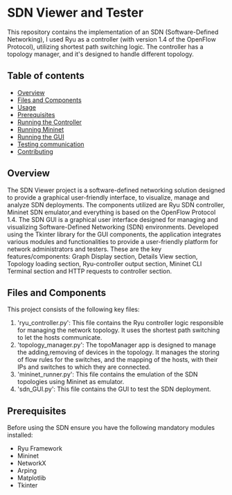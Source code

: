 # SDN Viewer and Tester

This repository contains the implementation of an SDN (Software-Defined Networking), I used Ryu as a controller 
(with version 1.4 of the OpenFlow Protocol), utilizing shortest path switching logic. The controller has a topology manager, 
and it's designed to handle different topology.

## Table of contents

- [Overview](#overview)
- [Files and Components](#files-and-components)
- [Usage](#usage)
- [Prerequisites](#prerequisites)
- [Running the Controller](#running-the-controller)
- [Running Mininet](#running-mininet)
- [Running the GUI](#running-the-GUI)
- [Testing communication](#testing-communication)
- [Contributing](#contributing)

## Overview

The SDN Viewer project is a software-defined networking solution designed to provide a graphical user-friendly interface, 
to visualize, manage and analyze SDN deployments. The components utilized are Ryu SDN controller, 
Mininet SDN emulator,and everything is based on the OpenFlow Protocol 1.4. The SDN GUI is a
graphical user interface designed for managing and visualizing Software-Defined Networking (SDN) environments. 
Developed using the Tkinter library for the GUI components, the application integrates various modules 
and functionalities to provide a user-friendly platform for network administrators and testers. 
These are the key features/components: Graph Display section, Details View section, Topology loading section, 
Ryu-controller output section, Mininet CLI Terminal section and HTTP requests to controller section.

## Files and Components

This project consists of the following key files:

1. 'ryu_controller.py': This file contains the Ryu controller logic responsible for managing the network topology. It uses the shortest path switching to let the hosts communicate.
2. 'topology_manager.py': The topoManager app is designed to manage the adding,removing of devices in the topology. It manages the storing of flow rules for the switches, and the mapping of the hosts, with their IPs and switches to which they are connected.
3. 'mininet_runner.py': This file contains the emulation of the SDN topologies using Mininet as emulator.
4. 'sdn_GUI.py': This file contains the GUI to test the SDN deployment.

## Prerequisites

Before using the SDN ensure you have the following mandatory modules installed:

- Ryu Framework
- Mininet
- NetworkX
- Arping
- Matplotlib
- Tkinter

